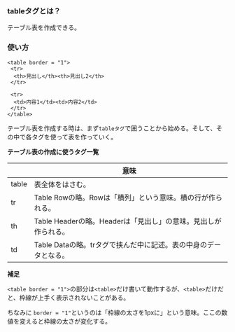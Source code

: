 ### tableタグとは？

テーブル表を作成できる。

### 使い方

```
<table border = "1">
 <tr>
  <th>見出し</th><th>見出し2</th>
 </tr>

 <tr>
  <td>内容1</td><td>内容2</td>
 </tr>
</table>
```

テーブル表を作成する時は、まず`tableタグ`で囲うことから始める。そして、その中で各タグを使って表を作っていく。

**テーブル表の作成に使うタグ一覧**

||意味|
|-|-|
|table|表全体をはさむ。|
|tr|Table Rowの略。Rowは「横列」という意味。横の行が作られる。|
|th|Table Headerの略。Headerは「見出し」の意味。見出しが作られる。|
|td|Table Dataの略。trタグで挟んだ中に記述。表の中身のデータとなる。|

**補足**

`<table border = "1">`の部分は`<table>`だけ書いて動作するが、`<table>`だけだと、枠線が上手く表示されないことがある。

ちなみに `border = "1"`というのは「枠線の太さを1pxに」という意味。ここの数値を変えると枠線の太さが変化する。

